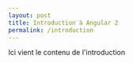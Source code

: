 ```yaml
---
layout: post
title: Introduction à Angular 2
permalink: /introduction
---
```


Ici vient le contenu de l'introduction